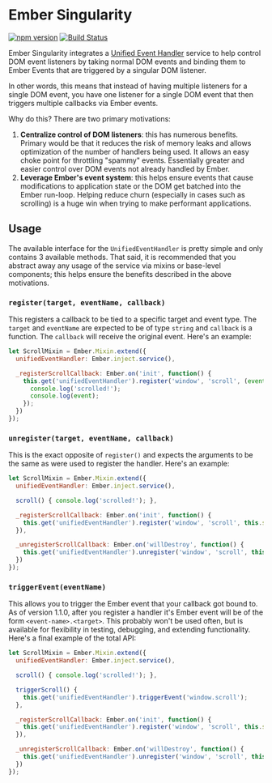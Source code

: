 # Ember Singularity

[![npm version](https://badge.fury.io/js/ember-singularity.svg)](https://badge.fury.io/js/ember-singularity)
[![Build Status](https://github.com/trentmwillis/ember-singularity/workflows/CI/badge.svg)](https://github.com/trentmwillis/ember-singularity/actions/)

Ember Singularity integrates a [Unified Event Handler](https://github.com/trentmwillis/ember-singularity/blob/master/app/services/unified-event-handler.js)
service to help control DOM event listeners by taking normal DOM events and
binding them to Ember Events that are triggered by a singular DOM listener.

In other words, this means that instead of having multiple listeners for a
single DOM event, you have one listener for a single DOM event that then
triggers multiple callbacks via Ember events.

Why do this? There are two primary motivations:

1. **Centralize control of DOM listeners**: this has numerous benefits. Primary
   would be that it reduces the risk of memory leaks and allows optimization of
   the number of handlers being used. It allows an easy choke point for
   throttling "spammy" events. Essentially greater and easier control over
   DOM events not already handled by Ember.
2. **Leverage Ember's event system**: this helps ensure events that cause
   modifications to application state or the DOM get batched into the Ember
   run-loop. Helping reduce churn (especially in cases such as scrolling) is a
   huge win when trying to make performant applications.

## Usage

The available interface for the `UnifiedEventHandler` is pretty simple and only
contains 3 available methods. That said, it is recommended that you abstract
away any usage of the service via mixins or base-level components; this helps
ensure the benefits described in the above motivations.

### `register(target, eventName, callback)`

This registers a callback to be tied to a specific target and event type. The
`target` and `eventName` are expected to be of type `string` and `callback` is a
function. The `callback` will receive the original event. Here's an example:

```js
let ScrollMixin = Ember.Mixin.extend({
  unifiedEventHandler: Ember.inject.service(),

  _registerScrollCallback: Ember.on('init', function() {
    this.get('unifiedEventHandler').register('window', 'scroll', (event) => {
      console.log('scrolled!');
      console.log(event);
    });
  })
});
```

### `unregister(target, eventName, callback)`

This is the exact opposite of `register()` and expects the arguments to be the
same as were used to register the handler. Here's an example:

```js
let ScrollMixin = Ember.Mixin.extend({
  unifiedEventHandler: Ember.inject.service(),

  scroll() { console.log('scrolled!'); },

  _registerScrollCallback: Ember.on('init', function() {
    this.get('unifiedEventHandler').register('window', 'scroll', this.scroll);
  }),

  _unregisterScrollCallback: Ember.on('willDestroy', function() {
    this.get('unifiedEventHandler').unregister('window', 'scroll', this.scroll);
  })
});
```

### `triggerEvent(eventName)`

This allows you to trigger the Ember event that your callback got bound to. As
of version 1.1.0, after you register a handler it's Ember event will be of the
form `<event-name>.<target>`. This probably won't be used often, but is
available for flexibility in testing, debugging, and extending functionality.
Here's a final example of the total API:

```js
let ScrollMixin = Ember.Mixin.extend({
  unifiedEventHandler: Ember.inject.service(),

  scroll() { console.log('scrolled!'); },

  triggerScroll() {
    this.get('unifiedEventHandler').triggerEvent('window.scroll');
  },

  _registerScrollCallback: Ember.on('init', function() {
    this.get('unifiedEventHandler').register('window', 'scroll', this.scroll);
  }),

  _unregisterScrollCallback: Ember.on('willDestroy', function() {
    this.get('unifiedEventHandler').unregister('window', 'scroll', this.scroll);
  })
});
```
